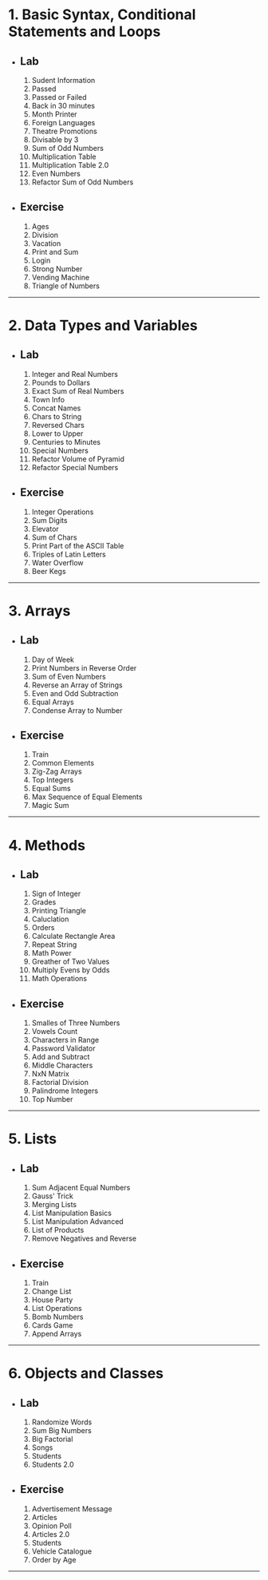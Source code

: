 # 1. Basic Syntax, Conditional Statements and Loops
  + ## Lab
      1. Sudent Information
      2. Passed
      3. Passed or Failed
      4. Back in 30 minutes
      5. Month Printer
      6. Foreign Languages
      7. Theatre Promotions
      8. Divisable by 3
      9. Sum of Odd Numbers
      10. Multiplication Table
      11. Multiplication Table 2.0
      12. Even Numbers
      13. Refactor Sum of Odd Numbers
   + ## Exercise
        1. Ages
        2. Division
        3. Vacation
        4. Print and Sum
        5. Login
        6. Strong Number
        7. Vending Machine
        8. Triangle of Numbers
      
----

# 2. Data Types and Variables
   + ## Lab
        1. Integer and Real Numbers
        2. Pounds to Dollars
        3. Exact Sum of Real Numbers
        4. Town Info
        5. Concat Names
        6. Chars to String
        7. Reversed Chars
        8. Lower to Upper
        9. Centuries to Minutes
        10. Special Numbers
        11. Refactor Volume of Pyramid
        12. Refactor Special Numbers        
   + ## Exercise
        1. Integer Operations
        1. Sum Digits
        1. Elevator
        1. Sum of Chars
        1. Print Part of the ASCII Table
        1. Triples of Latin Letters
        1. Water Overflow
        1. Beer Kegs
        
----

# 3. Arrays
   + ## Lab
        1. Day of Week
        2. Print Numbers in Reverse Order
        3. Sum of Even Numbers
        4. Reverse an Array of Strings
        5. Even and Odd Subtraction
        6. Equal Arrays
        7. Condense Array to Number
   + ## Exercise
        1. Train
        2. Common Elements
        3. Zig-Zag Arrays
        4. Top Integers
        5. Equal Sums
        6. Max Sequence of Equal Elements
        7. Magic Sum
       
----

# 4. Methods
   + ## Lab
        1. Sign of Integer
        2. Grades
        3. Printing Triangle
        4. Caluclation
        5. Orders
        6. Calculate Rectangle Area
        7. Repeat String
        8. Math Power
        9. Greather of Two Values
        10. Multiply Evens by Odds
        11. Math Operations
   + ## Exercise
        1. Smalles of Three Numbers
        2. Vowels Count
        3. Characters in Range
        4. Password Validator
        5. Add and Subtract
        6. Middle Characters
        7. NxN Matrix
        8. Factorial Division
        9. Palindrome Integers
        10. Top Number
        
----

# 5. Lists
   + ## Lab
        1. Sum Adjacent Equal Numbers
        2. Gauss' Trick
        3. Merging Lists
        4. List Manipulation Basics
        5. List Manipulation Advanced
        6. List of Products
        7. Remove Negatives and Reverse
   + ## Exercise
        1. Train
        2. Change List
        3. House Party
        4. List Operations
        5. Bomb Numbers
        6. Cards Game
        7. Append Arrays
        
----

# 6. Objects and Classes
   + ## Lab
        1. Randomize Words
        2. Sum Big Numbers
        3. Big Factorial
        4. Songs
        5. Students
        6. Students 2.0
   + ## Exercise
        1. Advertisement Message
        2. Articles
        3. Opinion Poll
        4. Articles 2.0
        5. Students
        6. Vehicle Catalogue
        7. Order by Age 
----
